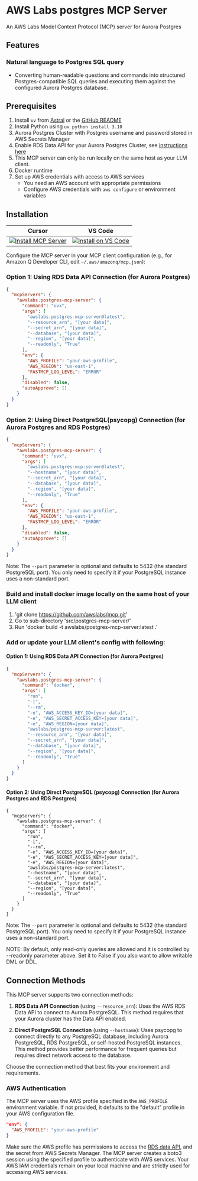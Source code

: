 # AWS Labs postgres MCP Server

An AWS Labs Model Context Protocol (MCP) server for Aurora Postgres

## Features

### Natural language to Postgres SQL query

- Converting human-readable questions and commands into structured Postgres-compatible SQL queries and executing them against the configured Aurora Postgres database.

## Prerequisites

1. Install `uv` from [Astral](https://docs.astral.sh/uv/getting-started/installation/) or the [GitHub README](https://github.com/astral-sh/uv#installation)
2. Install Python using `uv python install 3.10`
3. Aurora Postgres Cluster with Postgres username and password stored in AWS Secrets Manager
4. Enable RDS Data API for your Aurora Postgres Cluster, see [instructions here](https://docs.aws.amazon.com/AmazonRDS/latest/AuroraUserGuide/data-api.html)
5. This MCP server can only be run locally on the same host as your LLM client.
6. Docker runtime
7. Set up AWS credentials with access to AWS services
   - You need an AWS account with appropriate permissions
   - Configure AWS credentials with `aws configure` or environment variables

## Installation

| Cursor | VS Code |
|:------:|:-------:|
| [![Install MCP Server](https://cursor.com/deeplink/mcp-install-light.svg)](https://cursor.com/install-mcp?name=awslabs.postgres-mcp-server&config=eyJjb21tYW5kIjoidXZ4IGF3c2xhYnMucG9zdGdyZXMtbWNwLXNlcnZlckBsYXRlc3QgLS1jb25uZWN0aW9uLXN0cmluZyBwb3N0Z3Jlc3FsOi8vW3VzZXJuYW1lXTpbcGFzc3dvcmRdQFtob3N0XTpbcG9ydF0vW2RhdGFiYXNlXSIsImVudiI6eyJGQVNUTUNQX0xPR19MRVZFTCI6IkVSUk9SIn0sImRpc2FibGVkIjpmYWxzZSwiYXV0b0FwcHJvdmUiOltdLCJ0cmFuc3BvcnRUeXBlIjoic3RkaW8iLCJhdXRvU3RhcnQiOnRydWV9) | [![Install on VS Code](https://img.shields.io/badge/Install_on-VS_Code-FF9900?style=flat-square&logo=visualstudiocode&logoColor=white)](https://insiders.vscode.dev/redirect/mcp/install?name=PostgreSQL%20MCP%20Server&config=%7B%22command%22%3A%22uvx%22%2C%22args%22%3A%5B%22awslabs.postgres-mcp-server%40latest%22%2C%22--connection-string%22%2C%22postgresql%3A%2F%2F%5Busername%5D%3A%5Bpassword%5D%40%5Bhost%5D%3A%5Bport%5D%2F%5Bdatabase%5D%22%5D%2C%22env%22%3A%7B%22FASTMCP_LOG_LEVEL%22%3A%22ERROR%22%7D%2C%22disabled%22%3Afalse%2C%22autoApprove%22%3A%5B%5D%2C%22transportType%22%3A%22stdio%22%2C%22autoStart%22%3Atrue%7D) |

Configure the MCP server in your MCP client configuration (e.g., for Amazon Q Developer CLI, edit `~/.aws/amazonq/mcp.json`):

### Option 1: Using RDS Data API Connection (for Aurora Postgres)

```json
{
  "mcpServers": {
    "awslabs.postgres-mcp-server": {
      "command": "uvx",
      "args": [
        "awslabs.postgres-mcp-server@latest",
        "--resource_arn", "[your data]",
        "--secret_arn", "[your data]",
        "--database", "[your data]",
        "--region", "[your data]",
        "--readonly", "True"
      ],
      "env": {
        "AWS_PROFILE": "your-aws-profile",
        "AWS_REGION": "us-east-1",
        "FASTMCP_LOG_LEVEL": "ERROR"
      },
      "disabled": false,
      "autoApprove": []
    }
  }
}
```

### Option 2: Using Direct PostgreSQL(psycopg) Connection (for Aurora Postgres and RDS Postgres)

```json
{
  "mcpServers": {
    "awslabs.postgres-mcp-server": {
      "command": "uvx",
      "args": [
        "awslabs.postgres-mcp-server@latest",
        "--hostname", "[your data]",
        "--secret_arn", "[your data]",
        "--database", "[your data]",
        "--region", "[your data]",
        "--readonly", "True"
      ],
      "env": {
        "AWS_PROFILE": "your-aws-profile",
        "AWS_REGION": "us-east-1",
        "FASTMCP_LOG_LEVEL": "ERROR"
      },
      "disabled": false,
      "autoApprove": []
    }
  }
}
```

Note: The `--port` parameter is optional and defaults to 5432 (the standard PostgreSQL port). You only need to specify it if your PostgreSQL instance uses a non-standard port.

### Build and install docker image locally on the same host of your LLM client

1. 'git clone https://github.com/awslabs/mcp.git'
2. Go to sub-directory 'src/postgres-mcp-server/'
3. Run 'docker build -t awslabs/postgres-mcp-server:latest .'

### Add or update your LLM client's config with following:

#### Option 1: Using RDS Data API Connection (for Aurora Postgres)

```json
{
  "mcpServers": {
    "awslabs.postgres-mcp-server": {
      "command": "docker",
      "args": [
        "run",
        "-i",
        "--rm",
        "-e", "AWS_ACCESS_KEY_ID=[your data]",
        "-e", "AWS_SECRET_ACCESS_KEY=[your data]",
        "-e", "AWS_REGION=[your data]",
        "awslabs/postgres-mcp-server:latest",
        "--resource_arn", "[your data]",
        "--secret_arn", "[your data]",
        "--database", "[your data]",
        "--region", "[your data]",
        "--readonly", "True"
      ]
    }
  }
}
```

#### Option 2: Using Direct PostgreSQL (psycopg) Connection (for Aurora Postgres and RDS Postgres)

```
{
  "mcpServers": {
    "awslabs.postgres-mcp-server": {
      "command": "docker",
      "args": [
        "run",
        "-i",
        "--rm",
        "-e", "AWS_ACCESS_KEY_ID=[your data]",
        "-e", "AWS_SECRET_ACCESS_KEY=[your data]",
        "-e", "AWS_REGION=[your data]",
        "awslabs/postgres-mcp-server:latest",
        "--hostname", "[your data]",
        "--secret_arn", "[your data]",
        "--database", "[your data]",
        "--region", "[your data]",
        "--readonly", "True"
      ]
    }
  }
}
```

Note: The `--port` parameter is optional and defaults to 5432 (the standard PostgreSQL port). You only need to specify it if your PostgreSQL instance uses a non-standard port.

NOTE: By default, only read-only queries are allowed and it is controlled by --readonly parameter above. Set it to False if you also want to allow writable DML or DDL.

## Connection Methods

This MCP server supports two connection methods:

1. **RDS Data API Connection** (using `--resource_arn`): Uses the AWS RDS Data API to connect to Aurora PostgreSQL. This method requires that your Aurora cluster has the Data API enabled.

2. **Direct PostgreSQL Connection** (using `--hostname`): Uses psycopg to connect directly to any PostgreSQL database, including Aurora PostgreSQL, RDS PostgreSQL, or self-hosted PostgreSQL instances. This method provides better performance for frequent queries but requires direct network access to the database.

Choose the connection method that best fits your environment and requirements.

### AWS Authentication

The MCP server uses the AWS profile specified in the `AWS_PROFILE` environment variable. If not provided, it defaults to the "default" profile in your AWS configuration file.

```json
"env": {
  "AWS_PROFILE": "your-aws-profile"
}
```

Make sure the AWS profile has permissions to access the [RDS data API](https://docs.aws.amazon.com/AmazonRDS/latest/AuroraUserGuide/data-api.html#data-api.access), and the secret from AWS Secrets Manager. The MCP server creates a boto3 session using the specified profile to authenticate with AWS services. Your AWS IAM credentials remain on your local machine and are strictly used for accessing AWS services.
